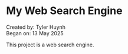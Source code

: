 # My Web Search Engine  
Created by: Tyler Huynh  
Began on: 13 May 2025  

This project is a web search engine.  